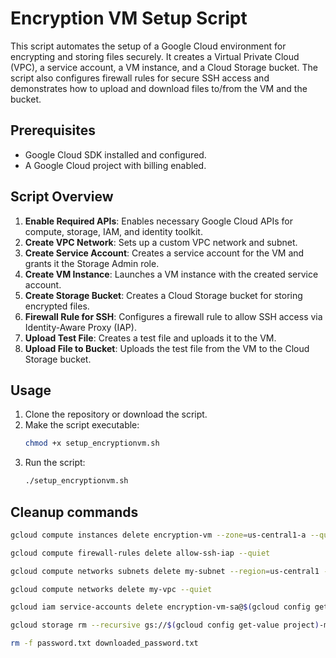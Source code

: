 
# Encryption VM Setup Script

This script automates the setup of a Google Cloud environment for encrypting and storing files securely. It creates a Virtual Private Cloud (VPC), a service account, a VM instance, and a Cloud Storage bucket. The script also configures firewall rules for secure SSH access and demonstrates how to upload and download files to/from the VM and the bucket.

## Prerequisites

- Google Cloud SDK installed and configured.
- A Google Cloud project with billing enabled.

## Script Overview

1. **Enable Required APIs**: Enables necessary Google Cloud APIs for compute, storage, IAM, and identity toolkit.
2. **Create VPC Network**: Sets up a custom VPC network and subnet.
3. **Create Service Account**: Creates a service account for the VM and grants it the Storage Admin role.
4. **Create VM Instance**: Launches a VM instance with the created service account.
5. **Create Storage Bucket**: Creates a Cloud Storage bucket for storing encrypted files.
6. **Firewall Rule for SSH**: Configures a firewall rule to allow SSH access via Identity-Aware Proxy (IAP).
7. **Upload Test File**: Creates a test file and uploads it to the VM.
8. **Upload File to Bucket**: Uploads the test file from the VM to the Cloud Storage bucket.

## Usage

1. Clone the repository or download the script.
2. Make the script executable:
   ```bash
   chmod +x setup_encryptionvm.sh
   ```
3. Run the script:
   ```bash
   ./setup_encryptionvm.sh
   ```

## Cleanup commands
```bash
gcloud compute instances delete encryption-vm --zone=us-central1-a --quiet

gcloud compute firewall-rules delete allow-ssh-iap --quiet

gcloud compute networks subnets delete my-subnet --region=us-central1 --quiet

gcloud compute networks delete my-vpc --quiet

gcloud iam service-accounts delete encryption-vm-sa@$(gcloud config get-value project).iam.gserviceaccount.com --quiet

gcloud storage rm --recursive gs://$(gcloud config get-value project)-my-encrypted-files --quiet

rm -f password.txt downloaded_password.txt
```
